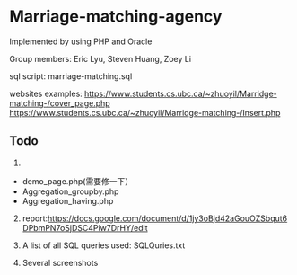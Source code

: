 # Marriage-matching-agency
Implemented by using PHP and Oracle

Group members: Eric Lyu, Steven Huang, Zoey Li

sql script: marriage-matching.sql

websites examples:
    https://www.students.cs.ubc.ca/~zhuoyil/Marridge-matching-/cover_page.php
    https://www.students.cs.ubc.ca/~zhuoyil/Marridge-matching-/Insert.php

## Todo
1. 
- demo_page.php(需要修一下）
- Aggregation_groupby.php
- Aggregation_having.php


2. report:https://docs.google.com/document/d/1jy3oBjd42aGouOZSbqut6DPbmPN7oSjDSC4Piw7DrHY/edit

3. A list of all SQL queries used: SQLQuries.txt

4. Several screenshots